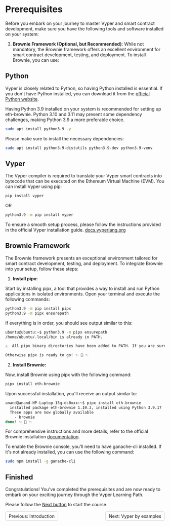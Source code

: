 # Prerequisites

Before you embark on your journey to master Vyper and smart contract development, make sure you have the following tools and software installed on your system:




3. **Brownie Framework (Optional, but Recommended)**: While not mandatory, the Brownie framework offers an excellent environment for smart contract development, testing, and deployment. To install Brownie, you can use:




## Python

Vyper is closely related to Python, so having Python installed is essential. If you don't have Python installed, you can download it from the [official Python website](https://www.python.org/downloads/).

Having Python 3.9 installed on your system is recommended for setting up eth-brownie. Python 3.10 and 3.11 may present some dependency challenges, making Python 3.9 a more preferable choice.

```sh
sudo apt install python3.9 -y
```


Please make sure to install the necessary dependencies:

```sh
sudo apt install python3.9-distutils python3.9-dev python3.9-venv
```


## Vyper

The Vyper compiler is required to translate your Vyper smart contracts into bytecode that can be executed on the Ethereum Virtual Machine (EVM). You can install Vyper using pip:

```sh
pip install vyper
```

OR

```sh
python3.9 -m pip install vyper
```

To ensure a smooth setup process, please follow the instructions provided in the official Vyper installation guide. [docs.vyperlang.org](https://docs.vyperlang.org/en/stable/installing-vyper.html#id1)

## Brownie Framework

The Brownie framework presents an exceptional environment tailored for smart contract development, testing, and deployment. To integrate Brownie into your setup, follow these steps:

1. **Install pipx:**

Start by installing pipx, a tool that provides a way to install and run Python applications in isolated environments. Open your terminal and execute the following commands:

```sh
python3.9 -m pip install pipx
python3.9 -m pipx ensurepath
```

If everything is in order, you should see output similar to this:

```sh
ubuntu@ubuntu:~$ python3.9 -m pipx ensurepath
/home/ubuntu/.local/bin is already in PATH.

⚠️  All pipx binary directories have been added to PATH. If you are sure you want to proceed, try again with the '--force' flag.

Otherwise pipx is ready to go! ✨ 🌟 ✨

```

2. **Install Brownie:**

Now, install Brownie using pipx with the following command:

```sh
pipx install eth-brownie
```

Upon successful installation, you'll receive an output similar to:


```sh
anand@anand-HP-Laptop-15q-ds0xxx:~$ pipx install eth-brownie
  installed package eth-brownie 1.19.3, installed using Python 3.9.17
  These apps are now globally available
    - brownie
done! ✨ 🌟 ✨

```

For comprehensive instructions and more details, refer to the official Brownie installation [documentation](https://eth-brownie.readthedocs.io/en/stable/install.html).

To enable the Brownie console, you'll need to have ganache-cli installed. If it's not already installed, you can use the following command:

```sh
sudo npm install -g ganache-cli
```

## Finished

Congratulations! You've completed the prerequisites and are now ready to embark on your exciting journey through the Vyper Learning Path.

Please follow the [Next button](#) to start the course.

<div style="display: flex; justify-content: space-between;">
    <a style="text-decoration: none; padding: 5px 10px; border: 1px solid #ccc; border-radius: 5px;" href="README.md">Previous: Introduction</a>
    <a style="text-decoration: none; padding: 5px 10px; border: 1px solid #ccc; border-radius: 5px;" href="/vyper-by-examples/README.md">Next: Vyper by examples</a>
</div>